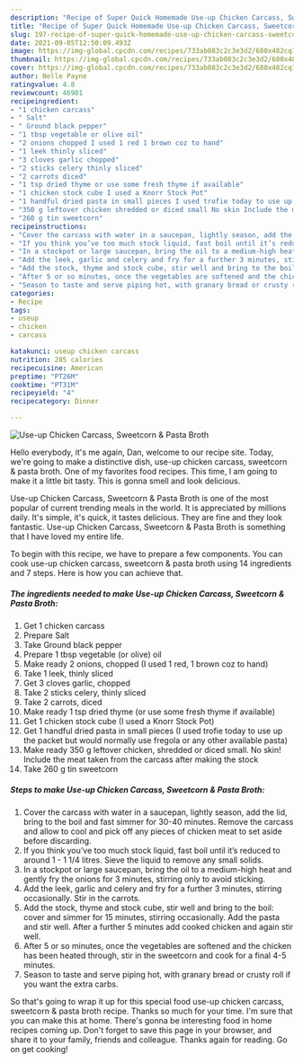 ```yaml
---
description: "Recipe of Super Quick Homemade Use-up Chicken Carcass, Sweetcorn &amp;amp; Pasta Broth"
title: "Recipe of Super Quick Homemade Use-up Chicken Carcass, Sweetcorn &amp;amp; Pasta Broth"
slug: 197-recipe-of-super-quick-homemade-use-up-chicken-carcass-sweetcorn-and-amp-pasta-broth
date: 2021-09-05T12:50:09.493Z
image: https://img-global.cpcdn.com/recipes/733ab083c2c3e3d2/680x482cq70/use-up-chicken-carcass-sweetcorn-pasta-broth-recipe-main-photo.jpg
thumbnail: https://img-global.cpcdn.com/recipes/733ab083c2c3e3d2/680x482cq70/use-up-chicken-carcass-sweetcorn-pasta-broth-recipe-main-photo.jpg
cover: https://img-global.cpcdn.com/recipes/733ab083c2c3e3d2/680x482cq70/use-up-chicken-carcass-sweetcorn-pasta-broth-recipe-main-photo.jpg
author: Nelle Payne
ratingvalue: 4.8
reviewcount: 46901
recipeingredient:
- "1 chicken carcass"
- " Salt"
- " Ground black pepper"
- "1 tbsp vegetable or olive oil"
- "2 onions chopped I used 1 red 1 brown coz to hand"
- "1 leek thinly sliced"
- "3 cloves garlic chopped"
- "2 sticks celery thinly sliced"
- "2 carrots diced"
- "1 tsp dried thyme or use some fresh thyme if available"
- "1 chicken stock cube I used a Knorr Stock Pot"
- "1 handful dried pasta in small pieces I used trofie today to use up the packet but would normally use fregola or any other available pasta"
- "350 g leftover chicken shredded or diced small No skin Include the meat taken from the carcass after making the stock"
- "260 g tin sweetcorn"
recipeinstructions:
- "Cover the carcass with water in a saucepan, lightly season, add the lid, bring to the boil and fast simmer for 30-40 minutes. Remove the carcass and allow to cool and pick off any pieces of chicken meat to set aside before discarding."
- "If you think you’ve too much stock liquid, fast boil until it’s reduced to around 1 - 1 1/4 litres. Sieve the liquid to remove any small solids."
- "In a stockpot or large saucepan, bring the oil to a medium-high heat and gently fry the onions for 3 minutes, stirring only to avoid sticking."
- "Add the leek, garlic and celery and fry for a further 3 minutes, stirring occasionally. Stir in the carrots."
- "Add the stock, thyme and stock cube, stir well and bring to the boil: cover and simmer for 15 minutes, stirring occasionally. Add the pasta and stir well. After a further 5 minutes add cooked chicken and again stir well."
- "After 5 or so minutes, once the vegetables are softened and the chicken has been heated through, stir in the sweetcorn and cook for a final 4-5 minutes."
- "Season to taste and serve piping hot, with granary bread or crusty roll if you want the extra carbs."
categories:
- Recipe
tags:
- useup
- chicken
- carcass

katakunci: useup chicken carcass 
nutrition: 285 calories
recipecuisine: American
preptime: "PT26M"
cooktime: "PT31M"
recipeyield: "4"
recipecategory: Dinner

---
```



![Use-up Chicken Carcass, Sweetcorn &amp; Pasta Broth](https://img-global.cpcdn.com/recipes/733ab083c2c3e3d2/680x482cq70/use-up-chicken-carcass-sweetcorn-pasta-broth-recipe-main-photo.jpg)

Hello everybody, it's me again, Dan, welcome to our recipe site. Today, we're going to make a distinctive dish, use-up chicken carcass, sweetcorn &amp; pasta broth. One of my favorites food recipes. This time, I am going to make it a little bit tasty. This is gonna smell and look delicious.

Use-up Chicken Carcass, Sweetcorn &amp; Pasta Broth is one of the most popular of current trending meals in the world. It is appreciated by millions daily. It's simple, it's quick, it tastes delicious. They are fine and they look fantastic. Use-up Chicken Carcass, Sweetcorn &amp; Pasta Broth is something that I have loved my entire life.




To begin with this recipe, we have to prepare a few components. You can cook use-up chicken carcass, sweetcorn &amp; pasta broth using 14 ingredients and 7 steps. Here is how you can achieve that.

<!--inarticleads1-->

##### The ingredients needed to make Use-up Chicken Carcass, Sweetcorn &amp; Pasta Broth:

1. Get 1 chicken carcass
1. Prepare  Salt
1. Take  Ground black pepper
1. Prepare 1 tbsp vegetable (or olive) oil
1. Make ready 2 onions, chopped (I used 1 red, 1 brown coz to hand)
1. Take 1 leek, thinly sliced
1. Get 3 cloves garlic, chopped
1. Take 2 sticks celery, thinly sliced
1. Take 2 carrots, diced
1. Make ready 1 tsp dried thyme (or use some fresh thyme if available)
1. Get 1 chicken stock cube (I used a Knorr Stock Pot)
1. Get 1 handful dried pasta in small pieces (I used trofie today to use up the packet but would normally use fregola or any other available pasta)
1. Make ready 350 g leftover chicken, shredded or diced small. No skin! Include the meat taken from the carcass after making the stock
1. Take 260 g tin sweetcorn




<!--inarticleads2-->

##### Steps to make Use-up Chicken Carcass, Sweetcorn &amp; Pasta Broth:

1. Cover the carcass with water in a saucepan, lightly season, add the lid, bring to the boil and fast simmer for 30-40 minutes. Remove the carcass and allow to cool and pick off any pieces of chicken meat to set aside before discarding.
1. If you think you’ve too much stock liquid, fast boil until it’s reduced to around 1 - 1 1/4 litres. Sieve the liquid to remove any small solids.
1. In a stockpot or large saucepan, bring the oil to a medium-high heat and gently fry the onions for 3 minutes, stirring only to avoid sticking.
1. Add the leek, garlic and celery and fry for a further 3 minutes, stirring occasionally. Stir in the carrots.
1. Add the stock, thyme and stock cube, stir well and bring to the boil: cover and simmer for 15 minutes, stirring occasionally. Add the pasta and stir well. After a further 5 minutes add cooked chicken and again stir well.
1. After 5 or so minutes, once the vegetables are softened and the chicken has been heated through, stir in the sweetcorn and cook for a final 4-5 minutes.
1. Season to taste and serve piping hot, with granary bread or crusty roll if you want the extra carbs.




So that's going to wrap it up for this special food use-up chicken carcass, sweetcorn &amp; pasta broth recipe. Thanks so much for your time. I'm sure that you can make this at home. There's gonna be interesting food in home recipes coming up. Don't forget to save this page in your browser, and share it to your family, friends and colleague. Thanks again for reading. Go on get cooking!

